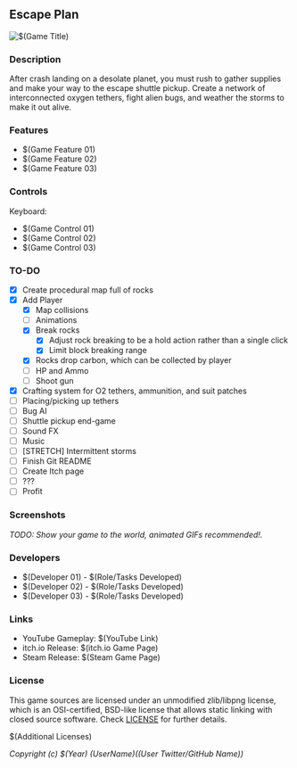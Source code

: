 ## Escape Plan

![$(Game Title)](screenshots/screenshot000.png "Escape Plan")

### Description

After crash landing on a desolate planet, you must rush to gather supplies and make your way to the escape shuttle pickup. Create a network of interconnected oxygen tethers, fight alien bugs, and weather the storms to make it out alive.

### Features

 - $(Game Feature 01)
 - $(Game Feature 02)
 - $(Game Feature 03)

### Controls

Keyboard:
 - $(Game Control 01)
 - $(Game Control 02)
 - $(Game Control 03)

### TO-DO
- [X] Create procedural map full of rocks
- [X] Add Player
  - [X] Map collisions
  - [ ] Animations
  - [X] Break rocks
    - [X] Adjust rock breaking to be a hold action rather than a single click
    - [X] Limit block breaking range
  - [X] Rocks drop carbon, which can be collected by player
  - [ ] HP and Ammo
  - [ ] Shoot gun
- [x] Crafting system for O2 tethers, ammunition, and suit patches
- [ ] Placing/picking up tethers
- [ ] Bug AI
- [ ] Shuttle pickup end-game
- [ ] Sound FX
- [ ] Music
- [ ] [STRETCH] Intermittent storms
- [ ] Finish Git README
- [ ] Create Itch page
- [ ] ???
- [ ] Profit

### Screenshots

_TODO: Show your game to the world, animated GIFs recommended!._

### Developers

 - $(Developer 01) - $(Role/Tasks Developed)
 - $(Developer 02) - $(Role/Tasks Developed)
 - $(Developer 03) - $(Role/Tasks Developed)

### Links

 - YouTube Gameplay: $(YouTube Link)
 - itch.io Release: $(itch.io Game Page)
 - Steam Release: $(Steam Game Page)

### License

This game sources are licensed under an unmodified zlib/libpng license, which is an OSI-certified, BSD-like license that allows static linking with closed source software. Check [LICENSE](LICENSE) for further details.

$(Additional Licenses)

*Copyright (c) $(Year) $(User Name) ($(User Twitter/GitHub Name))*
